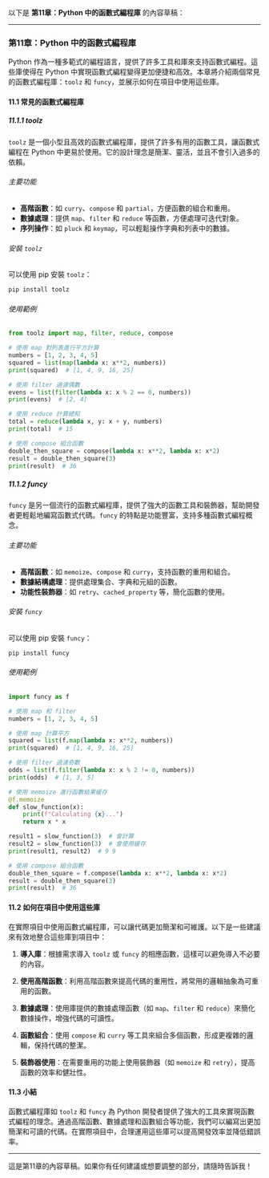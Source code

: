 以下是 **第11章：Python 中的函數式編程庫** 的內容草稿：

---

### 第11章：Python 中的函數式編程庫

Python 作為一種多範式的編程語言，提供了許多工具和庫來支持函數式編程。這些庫使得在 Python 中實現函數式編程變得更加便捷和高效。本章將介紹兩個常見的函數式編程庫：`toolz` 和 `funcy`，並展示如何在項目中使用這些庫。

#### 11.1 常見的函數式編程庫

##### 11.1.1 toolz

`toolz` 是一個小型且高效的函數式編程庫，提供了許多有用的函數工具，讓函數式編程在 Python 中更易於使用。它的設計理念是簡潔、靈活，並且不會引入過多的依賴。

###### 主要功能

- **高階函數**：如 `curry`、`compose` 和 `partial`，方便函數的組合和重用。
- **數據處理**：提供 `map`、`filter` 和 `reduce` 等函數，方便處理可迭代對象。
- **序列操作**：如 `pluck` 和 `keymap`，可以輕鬆操作字典和列表中的數據。

###### 安裝 `toolz`

可以使用 pip 安裝 `toolz`：

```bash
pip install toolz
```

###### 使用範例

```python
from toolz import map, filter, reduce, compose

# 使用 map 對列表進行平方計算
numbers = [1, 2, 3, 4, 5]
squared = list(map(lambda x: x**2, numbers))
print(squared)  # [1, 4, 9, 16, 25]

# 使用 filter 過濾偶數
evens = list(filter(lambda x: x % 2 == 0, numbers))
print(evens)  # [2, 4]

# 使用 reduce 計算總和
total = reduce(lambda x, y: x + y, numbers)
print(total)  # 15

# 使用 compose 組合函數
double_then_square = compose(lambda x: x**2, lambda x: x*2)
result = double_then_square(3)
print(result)  # 36
```

##### 11.1.2 funcy

`funcy` 是另一個流行的函數式編程庫，提供了強大的函數工具和裝飾器，幫助開發者更輕鬆地編寫函數式代碼。`funcy` 的特點是功能豐富，支持多種函數式編程概念。

###### 主要功能

- **高階函數**：如 `memoize`、`compose` 和 `curry`，支持函數的重用和組合。
- **數據結構處理**：提供處理集合、字典和元組的函數。
- **功能性裝飾器**：如 `retry`、`cached_property` 等，簡化函數的使用。

###### 安裝 `funcy`

可以使用 pip 安裝 `funcy`：

```bash
pip install funcy
```

###### 使用範例

```python
import funcy as f

# 使用 map 和 filter
numbers = [1, 2, 3, 4, 5]

# 使用 map 計算平方
squared = list(f.map(lambda x: x**2, numbers))
print(squared)  # [1, 4, 9, 16, 25]

# 使用 filter 過濾奇數
odds = list(f.filter(lambda x: x % 2 != 0, numbers))
print(odds)  # [1, 3, 5]

# 使用 memoize 進行函數結果緩存
@f.memoize
def slow_function(x):
    print(f"Calculating {x}...")
    return x * x

result1 = slow_function(3)  # 會計算
result2 = slow_function(3)  # 會使用緩存
print(result1, result2)  # 9 9

# 使用 compose 組合函數
double_then_square = f.compose(lambda x: x**2, lambda x: x*2)
result = double_then_square(3)
print(result)  # 36
```

#### 11.2 如何在項目中使用這些庫

在實際項目中使用函數式編程庫，可以讓代碼更加簡潔和可維護。以下是一些建議來有效地整合這些庫到項目中：

1. **導入庫**：根據需求導入 `toolz` 或 `funcy` 的相應函數，這樣可以避免導入不必要的內容。
   
2. **使用高階函數**：利用高階函數來提高代碼的重用性，將常用的邏輯抽象為可重用的函數。

3. **數據處理**：使用庫提供的數據處理函數（如 `map`、`filter` 和 `reduce`）來簡化數據操作，增強代碼的可讀性。

4. **函數組合**：使用 `compose` 和 `curry` 等工具來組合多個函數，形成更複雜的邏輯，保持代碼的整潔。

5. **裝飾器使用**：在需要重用的功能上使用裝飾器（如 `memoize` 和 `retry`），提高函數的效率和健壯性。

#### 11.3 小結

函數式編程庫如 `toolz` 和 `funcy` 為 Python 開發者提供了強大的工具來實現函數式編程的理念。通過高階函數、數據處理和函數組合等功能，我們可以編寫出更加簡潔和可讀的代碼。在實際項目中，合理運用這些庫可以提高開發效率並降低錯誤率。

---

這是第11章的內容草稿。如果你有任何建議或想要調整的部分，請隨時告訴我！